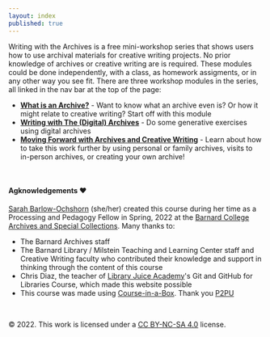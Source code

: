 ```yaml
---
layout: index
published: true
---
```


Writing with the Archives is a free mini-workshop series that shows users how to use archival materials for creative writing projects. No prior knowledge of archives or creative writing are is required. These modules could be done independently, with a class, as homework assigments, or in any other way you see fit. There are three workshop modules in the series, all linked in the nav bar at the top of the page:
* **[What is an Archive?](/modules/what%20is%20an%20archive)** - Want to know what an archive even is? Or how it might relate to creative writing? Start off with this module
* **[Writing with The (Digital) Archives](/modules/writing%20with%20the%20digital%20archives)** -  Do some generative exercises using digital archives
* **[Moving Forward with Archives and Creative Writing](/modules/mmoving%20forward%20with%20archives%20and%20creative%20writing)** - Learn about how to take this work further by using personal or family archives, visits to in-person archives, or creating your own archive!

<br> 

#### Agknowledgements ❤️
[Sarah Barlow-Ochshorn](https://www.linkedin.com/in/sarah-barlow-ochshorn/) (she/her) created this course during her time as a Processing and Pedagogy Fellow in Spring, 2022 at the [Barnard College Archives and Special Collections](https://archives.barnard.edu/). Many thanks to: 

* The Barnard Archives staff
* The Barnard Library / Milstein Teaching and Learning Center staff and Creative Writing faculty who contributed their knowledge and support in thinking through the content of this course 
* Chris Diaz, the teacher of [Library Juice Academy](https://libraryjuiceacademy.com/)'s Git and GitHub for Libraries Course, which made this website possible
* This course was made using [Course-in-a-Box](https://course-in-a-box.p2pu.org/). Thank you [P2PU](https://www.p2pu.org/en/)


<br> 

© 2022. This work is licensed under a [CC BY-NC-SA 4.0](https://creativecommons.org/licenses/by-nc-sa/4.0/) license. 

